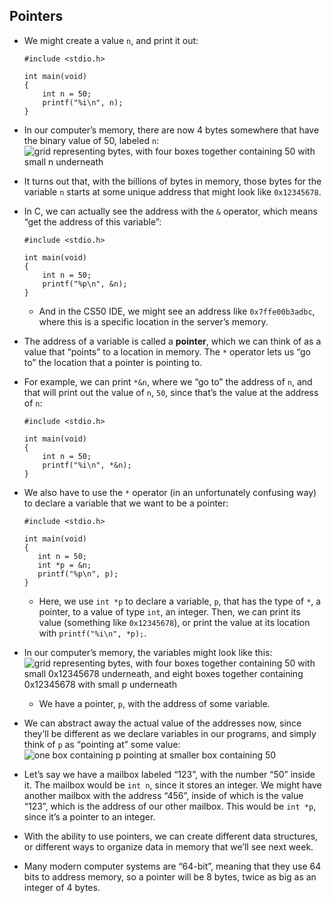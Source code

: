 ## Pointers

- We might create a value `n`, and print it out:

      #include <stdio.h>

      int main(void)
      {
          int n = 50;
          printf("%i\n", n);
      }

- In our computer’s memory, there are now 4 bytes somewhere that have the binary value of 50, labeled `n`:  
  ![grid representing bytes, with four boxes together containing 50 with small n underneath](https://cs50.harvard.edu/x/2020/notes/4/n.png)
- It turns out that, with the billions of bytes in memory, those bytes for the variable `n` starts at some unique address that might look like `0x12345678`.
- In C, we can actually see the address with the `&` operator, which means “get the address of this variable”:

      #include <stdio.h>

      int main(void)
      {
          int n = 50;
          printf("%p\n", &n);
      }

  - And in the CS50 IDE, we might see an address like `0x7ffe00b3adbc`, where this is a specific location in the server’s memory.

- The address of a variable is called a **pointer**, which we can think of as a value that “points” to a location in memory. The `*` operator lets us “go to” the location that a pointer is pointing to.
- For example, we can print `*&n`, where we “go to” the address of `n`, and that will print out the value of `n`, `50`, since that’s the value at the address of `n`:

      #include <stdio.h>

      int main(void)
      {
          int n = 50;
          printf("%i\n", *&n);
      }

- We also have to use the `*` operator (in an unfortunately confusing way) to declare a variable that we want to be a pointer:

      #include <stdio.h>

      int main(void)
      {
         int n = 50;
         int *p = &n;
         printf("%p\n", p);
      }

  - Here, we use `int *p` to declare a variable, `p`, that has the type of `*`, a pointer, to a value of type `int`, an integer. Then, we can print its value (something like `0x12345678`), or print the value at its location with `printf("%i\n", *p);`.

- In our computer’s memory, the variables might look like this:  
  ![grid representing bytes, with four boxes together containing 50 with small 0x12345678 underneath, and eight boxes together containing 0x12345678 with small p underneath](https://cs50.harvard.edu/x/2020/notes/4/p.png)
  - We have a pointer, `p`, with the address of some variable.
- We can abstract away the actual value of the addresses now, since they’ll be different as we declare variables in our programs, and simply think of `p` as “pointing at” some value:  
  ![one box containing p pointing at smaller box containing 50](https://cs50.harvard.edu/x/2020/notes/4/pointing.png)
- Let’s say we have a mailbox labeled “123”, with the number “50” inside it. The mailbox would be `int n`, since it stores an integer. We might have another mailbox with the address “456”, inside of which is the value “123”, which is the address of our other mailbox. This would be `int *p`, since it’s a pointer to an integer.
- With the ability to use pointers, we can create different data structures, or different ways to organize data in memory that we’ll see next week.
- Many modern computer systems are “64-bit”, meaning that they use 64 bits to address memory, so a pointer will be 8 bytes, twice as big as an integer of 4 bytes.
